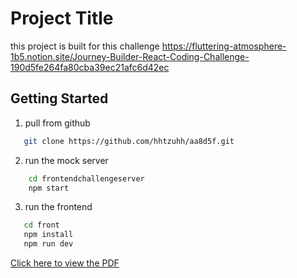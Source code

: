 # Project Title
this project is built for this challenge
https://fluttering-atmosphere-1b5.notion.site/Journey-Builder-React-Coding-Challenge-190d5fe264fa80cba39ec21afc6d42ec

## Getting Started
1. pull from github
```bash
   git clone https://github.com/hhtzuhh/aa8d5f.git
```

2. run the mock server
```bash
    cd frontendchallengeserver
    npm start
```

3. run the frontend
```bash
   cd front
   npm install
   npm run dev
```


[Click here to view the PDF](./doc/challenge.pdf)






